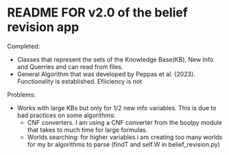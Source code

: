 # README FOR v2.0 of the belief revision app

Completed:
- Classes that represent the sets of the Knowledge Base(KB), New Info and Querries and can read from files.
- General Algorithm that was developed by Peppas et al. (2023). Functionality is established. Efiiciency is not

Problems:
- Works with large KBs but only for 1/2 new info variables. This is due to bad practices on some algorithms:
    - CNF converters. I am using a CNF converter from the boolpy module that takes to much time for large formulas.
    - Worlds searching: for higher variables i am creating too many worlds for my br algorithms to parse (findT and self.W in belief_revision.py)
  
